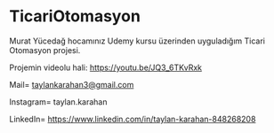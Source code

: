 # TicariOtomasyon
Murat Yücedağ hocamınız Udemy kursu üzerinden uyguladığım Ticari Otomasyon projesi.

Projemin videolu hali: https://youtu.be/JQ3_6TKvRxk

Mail= taylankarahan3@gmail.com

Instagram= taylan.karahan

LinkedIn= https://www.linkedin.com/in/taylan-karahan-848268208
